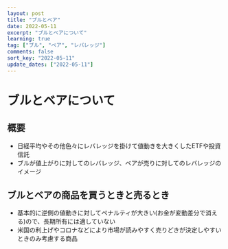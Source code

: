 ```yaml
---
layout: post
title: "ブルとベア"
date: 2022-05-11
excerpt: "ブルとベアについて"
learning: true
tag: ["ブル", "ベア", "レバレッジ"]
comments: false
sort_key: "2022-05-11"
update_dates: ["2022-05-11"]
---
```


# ブルとベアについて

## 概要
 - 日経平均やその他色々にレバレッジを掛けて値動きを大きくしたETFや投資信託
 - ブルが値上がりに対してのレバレッジ、ベアが売りに対してのレバレッジのイメージ

## ブルとベアの商品を買うときと売るとき
 - 基本的に逆側の値動きに対してペナルティが大きい(お金が変動差分で消える)ので、長期所有には適していない
 - 米国の利上げやコロナなどにより市場が読みやすく売りどきが決定しやすいときのみ考慮する商品
